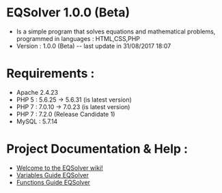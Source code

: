 # EQSolver 1.0.0 (Beta)
* Is a simple program that solves equations and mathematical problems, programmed in languages : HTML,CSS,PHP
* Version : 1.0.0 (Beta) -- last update in 31/08/2017 18:07

# Requirements :

* Apache 2.4.23
* PHP 5 : 5.6.25 -> 5.6.31 (is latest version)
* PHP 7 : 7.0.10 -> 7.0.23 (is latest version)
* PHP 7 : 7.2.0 (Release Candidate 1)
* MySQL : 5.7.14

# Project Documentation & Help :
* [Welcome to the EQSolver wiki!](https://github.com/AbdallahBeraida/EQSolver/wiki/Welcome-to-the-EQSolver-wiki!)
* [Variables Guide EQSolver](https://github.com/AbdallahBeraida/EQSolver/wiki/Variables-Guide-EQSolver)
* [Functions Guide EQSolver](https://github.com/AbdallahBeraida/EQSolver/wiki/Functions-Guide-EQSolver)
